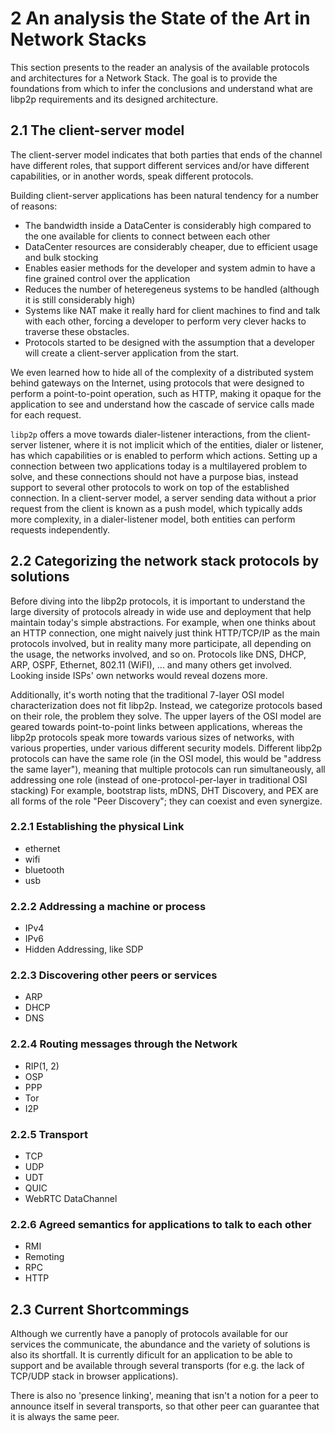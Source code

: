2 An analysis the State of the Art in Network Stacks
====================================================

This section presents to the reader an analysis of the available protocols and architectures for a Network Stack. The goal is to provide the foundations from which to infer the conclusions and understand what are libp2p requirements and its designed architecture.

## 2.1 The client-server model

The client-server model indicates that both parties that ends of the channel have different roles, that support different services and/or have different capabilities, or in another words, speak different protocols.

Building client-server applications has been natural tendency for a number of reasons:

- The bandwidth inside a DataCenter is considerably high compared to the one available for clients to connect between each other
- DataCenter resources are considerably cheaper, due to efficient usage and bulk stocking
- Enables easier methods for the developer and system admin to have a fine grained control over the application
- Reduces the number of heteregeneus systems to be handled (although it is still considerably high)
- Systems like NAT make it really hard for client machines to find and talk with each other, forcing a developer to perform very clever hacks to traverse these obstacles.
- Protocols started to be designed with the assumption that a developer will create a client-server application from the start.

We even learned how to hide all of the complexity of a distributed system behind gateways on the Internet, using protocols that were designed to perform a point-to-point operation, such as HTTP, making it opaque for the application to see and understand how the cascade of service calls made for each request.

`libp2p` offers a move towards dialer-listener interactions, from the client-server listener, where it is not implicit which of the entities, dialer or listener, has which capabilities or is enabled to perform which actions. Setting up a connection between two applications today is a multilayered problem to solve, and these connections should not have a purpose bias, instead support to several other protocols to work on top of the established connection. In a client-server model, a server sending data without a prior request from the client is known as a push model, which typically adds more complexity, in a dialer-listener model, both entities can perform requests independently.

## 2.2 Categorizing the network stack protocols by solutions

Before diving into the libp2p protocols, it is important to understand the large diversity of protocols already in wide use and deployment that help maintain today's simple abstractions. For example, when one thinks about an HTTP connection, one might naively just think HTTP/TCP/IP as the main protocols involved, but in reality many more participate, all depending on the usage, the networks involved, and so on. Protocols like DNS, DHCP, ARP, OSPF, Ethernet, 802.11 (WiFI), ... and many others get involved. Looking inside ISPs' own networks would reveal dozens more.

Additionally, it's worth noting that the traditional 7-layer OSI model characterization does not fit libp2p. Instead, we categorize protocols based on their role, the problem they solve. The upper layers of the OSI model are geared towards point-to-point links between applications, whereas the libp2p protocols speak more towards various sizes of networks, with various properties, under various different security models. Different libp2p protocols can have the same role (in the OSI model, this would be "address the same layer"), meaning that multiple protocols can run simultaneously, all addressing one role (instead of one-protocol-per-layer in traditional OSI stacking) For example, bootstrap lists, mDNS, DHT Discovery, and PEX are all forms of the role "Peer Discovery"; they can coexist and even synergize.

### 2.2.1 Establishing the physical Link

- ethernet
- wifi
- bluetooth
- usb

### 2.2.2 Addressing a machine or process

- IPv4
- IPv6
- Hidden Addressing, like SDP

### 2.2.3 Discovering other peers or services

- ARP
- DHCP
- DNS

### 2.2.4 Routing messages through the Network

- RIP(1, 2)
- OSP
- PPP
- Tor
- I2P

### 2.2.5 Transport

- TCP
- UDP
- UDT
- QUIC
- WebRTC DataChannel

### 2.2.6 Agreed semantics for applications to talk to each other

- RMI
- Remoting
- RPC
- HTTP


## 2.3 Current Shortcommings

Although we currently have a panoply of protocols available for our services the communicate, the abundance and the variety of solutions is also its shortfall. It is currently dificult for an application to be able to support and be available through several transports (for e.g. the lack of TCP/UDP stack in browser applications).

There is also no 'presence linking', meaning that isn't a notion for a peer to announce itself in several transports, so that other peer can guarantee that it is always the same peer.
